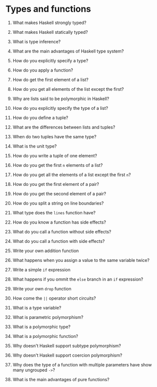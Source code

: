 # Types and functions

1. What makes Haskell strongly typed?

2. What makes Haskell statically typed?

3. What is type inference?

4. What are the main advantages of Haskell type system?

5. How do you explicitly specify a type?

6. How do you apply a function?

7. How do get the first element of a list?

8. How do you get all elements of the list except the first?

9. Why are lists said to be polymorphic in Haskell?

10. How do you explicitly specify the type of a list?

11. How do you define a tuple?

12. What are the differences between lists and tuples?

13. When do two tuples have the same type?

14. What is the unit type?

15. How do you write a tuple of one element?

16. How do you get the first `n` elements of a list?

17. How do you get all the elements of a list except the first `n`?

18. How do you get the first element of a pair?

19. How do you get the second element of a pair?

20. How do you split a string on line boundaries?

21. What type does the `lines` function have?

22. How do you know a function has side effects?

23. What do you call a function without side effects?

24. What do you call a function with side effects?

25. Write your own addition function

26. What happens when you assign a value to the same variable twice?

27. Write a simple `if` expression

28. What happens if you ommit the `else` branch in an `if` expression?

29. Write your own `drop` function

30. How come the `||` operator short circuits? 

31. What is a type variable?

32. What is parametric polymorphism?

33. What is a polymorphic type?

34. What is a polymorphic function?

35. Why doesn't Haskell support subtype polymorphism?

36. Why doesn't Haskell support coercion polymorphism?

37. Why does the type of a function with multiple parameters have show
    many ungrouped `->`?

38. What is the main advantages of pure functions?
